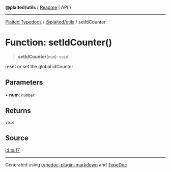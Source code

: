 **@plaited/utils** ( [Readme](../README.md) \| API )

***

[Plaited Typedocs](../../../modules.md) / [@plaited/utils](../modules.md) / setIdCounter

# Function: setIdCounter()

> **setIdCounter**(`num`): `void`

reset or set the global idCounter

## Parameters

▪ **num**: `number`

## Returns

`void`

## Source

[id.ts:17](https://github.com/plaited/plaited/blob/d85458a/libs/utils/src/id.ts#L17)

***

Generated using [typedoc-plugin-markdown](https://www.npmjs.com/package/typedoc-plugin-markdown) and [TypeDoc](https://typedoc.org/)
